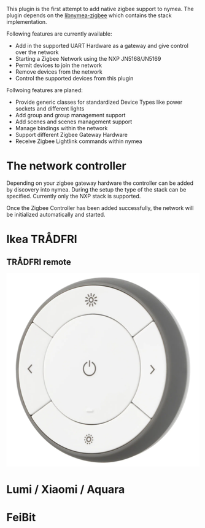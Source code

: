 This plugin is the first attempt to add native zigbee support to nymea. The plugin depends on the 
[libnymea-zigbee](https://github.com/nymea/nymea-zigbee) which contains the stack implementation.


Following features are currently available:

* Add in the supported UART Hardware as a gateway and give control over the network
* Starting a Zigbee Network using the NXP JN5168/JN5169
* Permit devices to join the network
* Remove devices from the network
* Control the supported devices from this plugin

Follwoing features are planed:

* Provide generic classes for standardized Device Types like power sockets and different lights
* Add group and group management support
* Add scenes and scenes management support
* Manage bindings within the network
* Support different Zigbee Gateway Hardware
* Receive Zigbee Lightlink commands within nymea


# The network controller

Depending on your zigbee gateway hardware the controller can be added by discovery into nymea. During the setup the type of the stack can be specified.
Currently only the NXP stack is supported.

Once the Zigbee Controller has been added successfully, the network will be initialized automatically and started.



# Ikea TRÅDFRI

## TRÅDFRI remote

![Remote](docs/tradfri-remote-control.JPG)



# Lumi / Xiaomi / Aquara

# FeiBit


